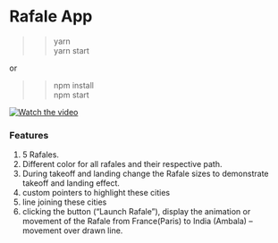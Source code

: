 # Rafale App

>>yarn <br>
>>yarn start

or

>>npm install <br>
>>npm start


[![Watch the video]()](https://drive.google.com/file/d/1OthQq0MGvPQFXke9Re0zS7lEv1BH2wq9/view)

### Features

1. 5 Rafales.
2. Different color for all rafales and their respective path.
3. During takeoff and landing change the Rafale sizes to demonstrate takeoff and landing effect.
4. custom pointers to highlight these cities
5. line joining these cities
6. clicking the button (“Launch Rafale”), display the animation or movement of the Rafale from France(Paris) to India (Ambala) – movement over drawn line.


